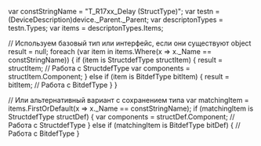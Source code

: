  var constStringName = "T_R17xx_Delay (StructType)";
var testn = (DeviceDescription)device._Parent._Parent;
var descriptonTypes = testn.Types;
var items = descriptonTypes.Items;

// Используем базовый тип или интерфейс, если они существуют
object result = null;
foreach (var item in items.Where(x => x._Name == constStringName))
{
    if (item is StructdefType structItem)
    {
        result = structItem;
        // Работа с StructdefType
        var components = structItem.Component;
    } 
    else if (item is BitdefType bitItem)
    {
        result = bitItem;
        // Работа с BitdefType
    }
}

// Или альтернативный вариант с сохранением типа
var matchingItem = items.FirstOrDefault(x => x._Name == constStringName);
if (matchingItem is StructdefType structDef)
{
    var components = structDef.Component;
    // Работа с StructdefType
}
else if (matchingItem is BitdefType bitDef)
{
    // Работа с BitdefType
}
